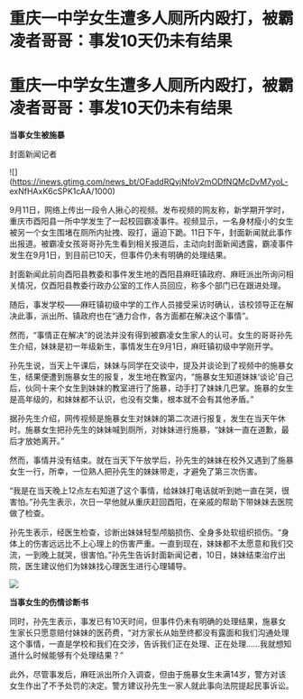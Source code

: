 # 重庆一中学女生遭多人厕所内殴打，被霸凌者哥哥：事发10天仍未有结果

# 重庆一中学女生遭多人厕所内殴打，被霸凌者哥哥：事发10天仍未有结果

**当事女生被施暴**

封面新闻记者

![](https://inews.gtimg.com/news_bt/OFaddRQvjNfoV2mODfNQMcDvM7yoL-
exNfHAxK6cSPK1cAA/1000)

9月11日，网络上传出一段令人揪心的视频。发布视频的网友称，新学期开学时，重庆市酉阳县一所中学发生了一起校园霸凌事件。视频显示，一名身材瘦小的女生被另一个女生围堵在厕所内扯拽、殴打，逼迫下跪。11日下午，封面新闻就此事作出报道。被霸凌女孩哥哥孙先生看到相关报道后，主动向封面新闻透露，霸凌事件发生在9月1日，到目前已10天，但事件仍未有明确的处理结果。

封面新闻此前向酉阳县教委和事件发生地的酉阳县麻旺镇政府、麻旺派出所询问相关情况，仅酉阳县教委行政办公室的工作人员回应，称多个部门已在跟进处理。

随后，事发学校——麻旺镇初级中学的工作人员接受采访时确认，该校领导正在解决此事，派出所、镇政府也在“通力合作，各方面都在解决这个事情”。

然而，“事情正在解决”的说法并没有得到被霸凌女生家人的认可。女生的哥哥孙先生介绍，妹妹是初一年级新生，事情发生在9月1日，麻旺镇初级中学刚开学。

孙先生说，当天上午课后，妹妹与同学在交谈中，提及并谈论到了视频中的施暴女生，结果便遭到施暴女生的报复，发生地在教室内，“施暴女生知道妹妹‘谈论’自己后，伙同十来个女生到妹妹的教室进行了施暴，动手打了妹妹几巴掌。施暴的女生是高年级的，和妹妹都不认识，也没有交集，根本就不会有其他矛盾。”

据孙先生介绍，网传视频是施暴女生对妹妹的第二次进行报复，发生在当天午休时。施暴女生把孙先生的妹妹喊到厕所，对妹妹进行施暴，“妹妹一直在道歉，最后才放她离开。”

然而，事情并没有结束。就在当天下午放学后，孙先生的妹妹在校外又遇到了施暴女生一行，所幸，一位熟人把孙先生的妹妹带走，才避免了第三次伤害。

“我是在当天晚上12点左右知道了这个事情，给妹妹打电话就听到她一直在哭，很害怕。”孙先生表示，次日一早他就从重庆赶回酉阳，在亲戚的帮助下带妹妹去医院做了检查。

孙先生表示，经医生检查，诊断出妹妹轻型颅脑损伤、全身多处软组织损伤。“身体上的伤害远远比不上心理上的伤害严重。一直到现在，妹妹都不太愿意和我们交流，一到晚上就哭，很害怕。”孙先生告诉封面新闻记者，10日，妹妹结束治疗出院，医生建议他们为妹妹找心理医生进行心理辅导。

![](https://inews.gtimg.com/news_bt/OJhGM3c_ni3SVsi0knazwuGCYtZyWnr8MrATK2T8WND78AA/1000)

**当事女生的伤情诊断书**

同时，孙先生表示，事发已有10天时间，但事件仍未有明确的处理结果，施暴女生家长只愿意赔付妹妹的医药费，“对方家长从始至终都没有露面和我们沟通处理这个事情，一直是学校和我们在交涉，告诉我们正在处理、正在处理……我就想知道什么时候能够有个处理结果？”

此外，尽管事发后，麻旺派出所介入调查，但由于施暴女生未满14岁，警方对该女生作出了不予处罚的决定。警方建议孙先生一家人就此事向法院提起民事诉讼。

